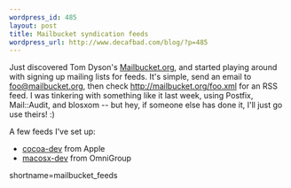 ```yaml
--- 
wordpress_id: 485
layout: post
title: Mailbucket syndication feeds
wordpress_url: http://www.decafbad.com/blog/?p=485
---
```

<p>
Just discovered Tom Dyson's
<a href="http://www.mailbucket.org/index.html">Mailbucket.org</a>,
and started playing around with signing up mailing lists
for feeds.  It's simple, send an email to
<a href="mailto:foo@mailbucket.org">foo@mailbucket.org</a>,
then check <a href="http://mailbucket.org/foo.xml">http://mailbucket.org/foo.xml</a>
for an RSS feed.
I was tinkering with something like it last week, using
Postfix, Mail::Audit, and blosxom -- but hey, if someone else
has done it, I'll just go use theirs! :)
</p>
<p>
A few feeds I've set up:
</p>
<ul>
<li><a href="http://mailbucket.org/cocoa-dev.xml">cocoa-dev</a> from Apple</li>
<li><a href="http://mailbucket.org/macosx-dev.xml">macosx-dev</a> from OmniGroup</li>
</ul>
<!--more-->
shortname=mailbucket_feeds

